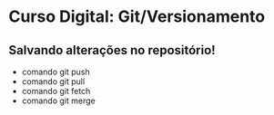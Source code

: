 # Curso Digital: Git/Versionamento

## Salvando alterações no repositório!
* comando git push
* comando git pull 
* comando git fetch
* comando git merge 